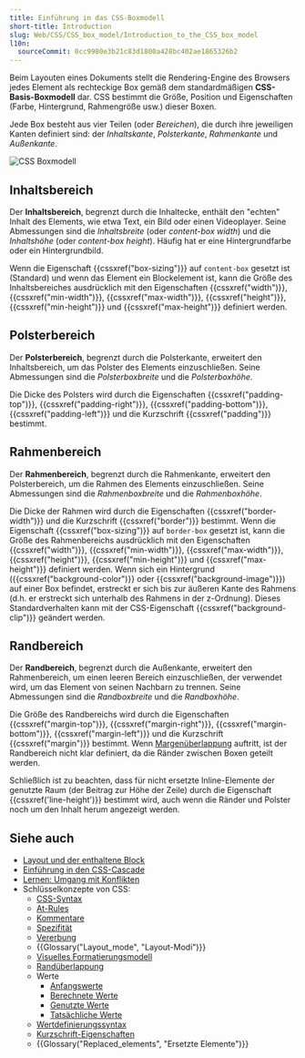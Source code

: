 ```yaml
---
title: Einführung in das CSS-Boxmodell
short-title: Introduction
slug: Web/CSS/CSS_box_model/Introduction_to_the_CSS_box_model
l10n:
  sourceCommit: 0cc9980e3b21c83d1800a428bc402ae1865326b2
---
```


Beim Layouten eines Dokuments stellt die Rendering-Engine des Browsers jedes Element als rechteckige Box gemäß dem standardmäßigen **CSS-Basis-Boxmodell** dar. CSS bestimmt die Größe, Position und Eigenschaften (Farbe, Hintergrund, Rahmengröße usw.) dieser Boxen.

Jede Box besteht aus vier Teilen (oder _Bereichen_), die durch ihre jeweiligen Kanten definiert sind: der _Inhaltskante_, _Polsterkante_, _Rahmenkante_ und _Außenkante_.

![CSS Boxmodell](boxmodel.png)

## Inhaltsbereich

Der **Inhaltsbereich**, begrenzt durch die Inhaltecke, enthält den "echten" Inhalt des Elements, wie etwa Text, ein Bild oder einen Videoplayer. Seine Abmessungen sind die _Inhaltsbreite_ (oder _content-box width_) und die _Inhaltshöhe_ (oder _content-box height_). Häufig hat er eine Hintergrundfarbe oder ein Hintergrundbild.

Wenn die Eigenschaft {{cssxref("box-sizing")}} auf `content-box` gesetzt ist (Standard) und wenn das Element ein Blockelement ist, kann die Größe des Inhaltsbereiches ausdrücklich mit den Eigenschaften {{cssxref("width")}}, {{cssxref("min-width")}}, {{cssxref("max-width")}}, {{cssxref("height")}}, {{cssxref("min-height")}} und {{cssxref("max-height")}} definiert werden.

## Polsterbereich

Der **Polsterbereich**, begrenzt durch die Polsterkante, erweitert den Inhaltsbereich, um das Polster des Elements einzuschließen. Seine Abmessungen sind die _Polsterboxbreite_ und die _Polsterboxhöhe_.

Die Dicke des Polsters wird durch die Eigenschaften {{cssxref("padding-top")}}, {{cssxref("padding-right")}}, {{cssxref("padding-bottom")}}, {{cssxref("padding-left")}} und die Kurzschrift {{cssxref("padding")}} bestimmt.

## Rahmenbereich

Der **Rahmenbereich**, begrenzt durch die Rahmenkante, erweitert den Polsterbereich, um die Rahmen des Elements einzuschließen. Seine Abmessungen sind die _Rahmenboxbreite_ und die _Rahmenboxhöhe_.

Die Dicke der Rahmen wird durch die Eigenschaften {{cssxref("border-width")}} und die Kurzschrift {{cssxref("border")}} bestimmt. Wenn die Eigenschaft {{cssxref("box-sizing")}} auf `border-box` gesetzt ist, kann die Größe des Rahmenbereichs ausdrücklich mit den Eigenschaften {{cssxref("width")}}, {{cssxref("min-width")}}, {{cssxref("max-width")}}, {{cssxref("height")}}, {{cssxref("min-height")}} und {{cssxref("max-height")}} definiert werden. Wenn sich ein Hintergrund ({{cssxref("background-color")}} oder {{cssxref("background-image")}}) auf einer Box befindet, erstreckt er sich bis zur äußeren Kante des Rahmens (d.h. er erstreckt sich unterhalb des Rahmens in der z-Ordnung). Dieses Standardverhalten kann mit der CSS-Eigenschaft {{cssxref("background-clip")}} geändert werden.

## Randbereich

Der **Randbereich**, begrenzt durch die Außenkante, erweitert den Rahmenbereich, um einen leeren Bereich einzuschließen, der verwendet wird, um das Element von seinen Nachbarn zu trennen. Seine Abmessungen sind die _Randboxbreite_ und die _Randboxhöhe_.

Die Größe des Randbereichs wird durch die Eigenschaften {{cssxref("margin-top")}}, {{cssxref("margin-right")}}, {{cssxref("margin-bottom")}}, {{cssxref("margin-left")}} und die Kurzschrift {{cssxref("margin")}} bestimmt. Wenn [Margenüberlappung](/de/docs/Web/CSS/CSS_box_model/Mastering_margin_collapsing) auftritt, ist der Randbereich nicht klar definiert, da die Ränder zwischen Boxen geteilt werden.

Schließlich ist zu beachten, dass für nicht ersetzte Inline-Elemente der genutzte Raum (der Beitrag zur Höhe der Zeile) durch die Eigenschaft {{cssxref('line-height')}} bestimmt wird, auch wenn die Ränder und Polster noch um den Inhalt herum angezeigt werden.

## Siehe auch

- [Layout und der enthaltene Block](/de/docs/Web/CSS/CSS_display/Containing_block)
- [Einführung in den CSS-Cascade](/de/docs/Web/CSS/CSS_cascade/Cascade)
- [Lernen: Umgang mit Konflikten](/de/docs/Learn_web_development/Core/Styling_basics/Handling_conflicts)
- Schlüsselkonzepte von CSS:
  - [CSS-Syntax](/de/docs/Web/CSS/CSS_syntax/Syntax)
  - [At-Rules](/de/docs/Web/CSS/CSS_syntax/At-rule)
  - [Kommentare](/de/docs/Web/CSS/CSS_syntax/Comments)
  - [Spezifität](/de/docs/Web/CSS/CSS_cascade/Specificity)
  - [Vererbung](/de/docs/Web/CSS/CSS_cascade/Inheritance)
  - {{Glossary("Layout_mode", "Layout-Modi")}}
  - [Visuelles Formatierungsmodell](/de/docs/Web/CSS/CSS_display/Visual_formatting_model)
  - [Randüberlappung](/de/docs/Web/CSS/CSS_box_model/Mastering_margin_collapsing)
  - Werte
    - [Anfangswerte](/de/docs/Web/CSS/CSS_cascade/Value_processing#initial_value)
    - [Berechnete Werte](/de/docs/Web/CSS/CSS_cascade/Value_processing#computed_value)
    - [Genutzte Werte](/de/docs/Web/CSS/CSS_cascade/Value_processing#used_value)
    - [Tatsächliche Werte](/de/docs/Web/CSS/CSS_cascade/Value_processing#actual_value)
  - [Wertdefinierungssyntax](/de/docs/Web/CSS/CSS_Values_and_Units/Value_definition_syntax)
  - [Kurzschrift-Eigenschaften](/de/docs/Web/CSS/CSS_cascade/Shorthand_properties)
  - {{Glossary("Replaced_elements", "Ersetzte Elemente")}}
